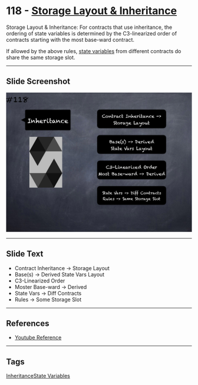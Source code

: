 # 118 - [Storage Layout & Inheritance](Storage%20Layout%20&%20Inheritance.md)
Storage Layout & Inheritance: For contracts that use inheritance, the ordering of state variables is determined by the C3-linearized order of contracts starting with the most base-ward contract. 

If allowed by the above rules, [state variables](State%20Variables.md) from different contracts do share the same storage slot.
___
## Slide Screenshot
![118.png](../../images/solidity201/118.png)
___
## Slide Text
- Contract Inheritance -> Storage Layout
- Base(s) -> Derived State Vars Layout
- C3-Linearized Order
- Moster Base-ward -> Derived
- State Vars -> Diff Contracts
- Rules -> Some Storage Slot
___
## References
- [Youtube Reference](https://youtu.be/3bFgsmsQXrE?t=1298)
___
## Tags
[Inheritance](Inheritance.md)[State Variables](../2.%20Solidity%20101/State%20Variables.md)